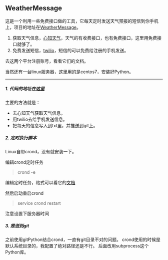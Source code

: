 ## WeatherMessage

这是一个利用一些免费接口做的工具，它每天定时发送天气预报的短信到你手机上，项目的地址在[WeatherMessage](https://github.com/supergithuber/WeatherMessage)。

1. 获取天气信息，[心知天气](https://www.seniverse.com/)，天气的有收费接口，也有免费接口，这里用免费接口就够了。
2. 免费发送短信，[twilio](https://www.twilio.com/)，短信的可以免费给注册的手机发送。

去这两个平台注册账号，看看它们的文档。

当然还有一台linux服务器，这里用的是centos7，安装好Python。

----

##### 1. 代码的地址在[这里](https://github.com/supergithuber/WeatherMessage/blob/master/weather.py)

主要的方法就是：

* 去心知天气获取天气信息。
* 用twilio去给手机发送信息。
* 把每天的信息写入到txt里，并推送到git上。

##### 2. 定时执行脚本

Linux自带crond，没有就安装一下。

编辑crond定时任务

> crond -e

编辑定时任务，格式可以看它的[文档](https://linuxtools-rst.readthedocs.io/zh_CN/latest/tool/crontab.html)

然后启动重启crond

> service crond restart
 
注意设置下服务器时间

##### 3. 推送到git

之前使用gitPython结合crond，一直有git目录不对的问题。
crond使用的时候是默认系统目录的，我配置了绝对路径还是不行。
后面改用subprocess这个Python库。